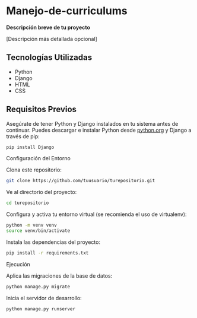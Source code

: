 # Manejo-de-curriculums

**Descripción breve de tu proyecto**

[Descripción más detallada opcional]

## Tecnologías Utilizadas

- Python
- Django
- HTML
- CSS

## Requisitos Previos

Asegúrate de tener Python y Django instalados en tu sistema antes de continuar. Puedes descargar e instalar Python desde [python.org](https://www.python.org/downloads/) y Django a través de pip:

```bash
pip install Django
```

Configuración del Entorno


Clona este repositorio:

```bash
git clone https://github.com/tuusuario/turepositorio.git
```

Ve al directorio del proyecto:

```bash
cd turepositorio
```

Configura y activa tu entorno virtual (se recomienda el uso de virtualenv):
```bash
python -m venv venv
source venv/bin/activate
```

Instala las dependencias del proyecto:
```bash
pip install -r requirements.txt
```

Ejecución

Aplica las migraciones de la base de datos:
```bash
python manage.py migrate
```


Inicia el servidor de desarrollo:
```bash
python manage.py runserver
```










